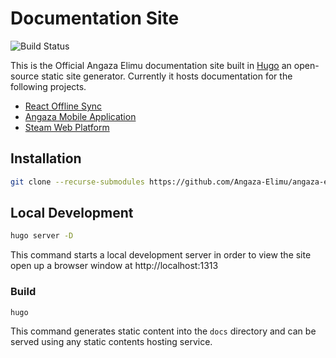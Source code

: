 # Documentation Site

![Build Status](https://github.com/Angaza-Elimu/angaza-elimu.github.io/actions/workflows/gh-pages.yml/badge.svg)


This is the Official Angaza Elimu documentation site built in [Hugo](https://gohugo.io/) an open-source static site generator. Currently it hosts documentation
for the following projects.

- [React Offline Sync](https://github.com/Angaza-Elimu/react-offline-sync)
- [Angaza Mobile Application](https://github.com/Angaza-Elimu/Angaza-Mobile)
- [Steam Web Platform](https://github.com/Angaza-Elimu/steam-web)


## Installation

```sh
git clone --recurse-submodules https://github.com/Angaza-Elimu/angaza-elimu.github.io
```

## Local Development

```sh
hugo server -D
```

This command starts a local development server in order to view the site
open up a browser window at http://localhost:1313

### Build

```sh
hugo
```

This command generates static content into the `docs` directory and can be served using any static contents hosting service.



